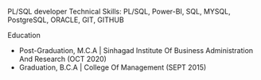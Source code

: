 PL/SQL developer
Technical Skills: PL/SQL, Power-BI, SQL, MYSQL, PostgreSQL, ORACLE, GIT, GITHUB

Education
* Post-Graduation, M.C.A | Sinhagad Institute Of Business Administration And Research (OCT 2020)
* Graduation, B.C.A | College Of Management (SEPT 2015)

